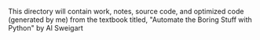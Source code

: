  This directory will contain work, notes, source code, and optimized code (generated by me) from the textbook titled, "Automate the Boring Stuff with Python" by Al Sweigart
